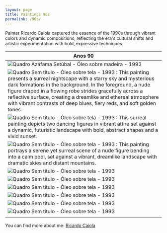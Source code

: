 ```yaml
---
layout: page
title: Paintings 90s
permalink: /90s/
---
```


Painter Ricardo Caiola captured the essence of the 1990s through vibrant colors and dynamic compositions, reflecting the
era's cultural shifts and artistic experimentation with bold, expressive techniques.

| Anos 90                                                                                                                                                                                                                                                                                                                                                                                                                                      | 
|----------------------------------------------------------------------------------------------------------------------------------------------------------------------------------------------------------------------------------------------------------------------------------------------------------------------------------------------------------------------------------------------------------------------------------------------|
| ![Quadro](assets/img/anos-90/168542_122466197823583_1642710_n.jpg) Azáfama Setúbal - Óleo sobre madeira - 1993                                                                                                                                                                                                                                                                                                                               |
| ![Quadro](assets/img/anos-90/1990-20210301_175548.jpg) Sem titulo - Óleo sobre tela - 1993 : This painting presents a surreal nightscape with a starry sky and mysterious dark formations in the background. In the foreground, a nude figure draped in a flowing robe strides gracefully across a reflective surface, creating a dreamlike and ethereal atmosphere with vibrant contrasts of deep blues, fiery reds, and soft golden tones. |
| ![Quadro](assets/img/anos-90/1990-20210301_175636.jpg) Sem titulo - Óleo sobre tela - 1993 : This surreal painting depicts two dancing figures in vibrant attire set against a dynamic, futuristic landscape with bold, abstract shapes and a vivid sunset.                                                                                                                                                                                  |
| ![Quadro](assets/img/anos-90/1990-20210301_180825.jpg) Sem titulo - Óleo sobre tela - 1993 : This painting portrays a serene yet surreal scene of a nude figure bending into a calm pool, set against a vibrant, dreamlike landscape with dramatic skies and distant mountains.                                                                                                                                                              |
| ![Quadro](assets/img/anos-90/1990-20210301_180908.jpg) Sem titulo - Óleo sobre tela - 1993                                                                                                                                                                                                                                                                                                                                                   |
| ![Quadro](assets/img/anos-90/1990-20210301_180948.jpg) Sem titulo - Óleo sobre tela - 1993                                                                                                                                                                                                                                                                                                                                                   |
| ![Quadro](assets/img/anos-90/1990-20210301_181154.jpg) Sem titulo - Óleo sobre tela - 1993                                                                                                                                                                                                                                                                                                                                                   |
| ![Quadro](assets/img/anos-90/1990-20210301_181557.jpg) Sem titulo - Óleo sobre tela - 1993                                                                                                                                                                                                                                                                                                                                                   |
| ![Quadro](assets/img/anos-90/1992-20210301_170026.jpg) Sem titulo - Óleo sobre tela - 1993                                                                                                                                                                                                                                                                                                                                                   |
| ![Quadro](assets/img/anos-90/1992-20210301_170343.jpg) Sem titulo - Óleo sobre tela - 1993                                                                                                                                                                                                                                                                                                                                                   |
                                                                                                                                                                                                                                                                                                                                                   |

You can find more about me:
[Ricardo Caiola][domain]

[domain]: https://www.ricardocaiola.com
